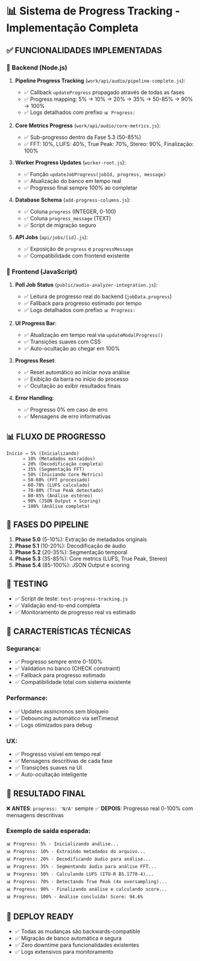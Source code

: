 # 📊 Sistema de Progress Tracking - Implementação Completa

## ✅ FUNCIONALIDADES IMPLEMENTADAS

### 🔧 Backend (Node.js)

1. **Pipeline Progress Tracking** (`work/api/audio/pipeline-complete.js`):
   - ✅ Callback `updateProgress` propagado através de todas as fases
   - ✅ Progress mapping: 5% → 10% → 20% → 35% → 50-85% → 90% → 100%
   - ✅ Logs detalhados com prefixo `📊 Progress:`

2. **Core Metrics Progress** (`work/api/audio/core-metrics.js`):
   - ✅ Sub-progresso dentro da Fase 5.3 (50-85%)
   - ✅ FFT: 10%, LUFS: 40%, True Peak: 70%, Stereo: 90%, Finalização: 100%

3. **Worker Progress Updates** (`worker-root.js`):
   - ✅ Função `updateJobProgress(jobId, progress, message)`
   - ✅ Atualização do banco em tempo real
   - ✅ Progresso final sempre 100% ao completar

4. **Database Schema** (`add-progress-columns.js`):
   - ✅ Coluna `progress` (INTEGER, 0-100)
   - ✅ Coluna `progress_message` (TEXT)
   - ✅ Script de migração seguro

5. **API Jobs** (`api/jobs/[id].js`):
   - ✅ Exposição de `progress` e `progressMessage`
   - ✅ Compatibilidade com frontend existente

### 🎨 Frontend (JavaScript)

1. **Poll Job Status** (`public/audio-analyzer-integration.js`):
   - ✅ Leitura de progresso real do backend (`jobData.progress`)
   - ✅ Fallback para progresso estimado por tempo
   - ✅ Logs detalhados com prefixo `📊 Progress:`

2. **UI Progress Bar**:
   - ✅ Atualização em tempo real via `updateModalProgress()`
   - ✅ Transições suaves com CSS
   - ✅ Auto-ocultação ao chegar em 100%

3. **Progress Reset**:
   - ✅ Reset automático ao iniciar nova análise
   - ✅ Exibição da barra no início do processo
   - ✅ Ocultação ao exibir resultados finais

4. **Error Handling**:
   - ✅ Progresso 0% em caso de erro
   - ✅ Mensagens de erro informativas

## 📊 FLUXO DE PROGRESSO

```
Início → 5% (Inicializando)
      → 10% (Metadados extraídos)
      → 20% (Decodificação completa)
      → 35% (Segmentação FFT)
      → 50% (Iniciando Core Metrics)
      → 50-60% (FFT processado)
      → 60-70% (LUFS calculado)
      → 70-80% (True Peak detectado)
      → 80-85% (Análise estéreo)
      → 90% (JSON Output + Scoring)
      → 100% (Análise completa)
```

## 🔄 FASES DO PIPELINE

1. **Phase 5.0** (5-10%): Extração de metadados originais
2. **Phase 5.1** (10-20%): Decodificação de áudio  
3. **Phase 5.2** (20-35%): Segmentação temporal
4. **Phase 5.3** (35-85%): Core metrics (LUFS, True Peak, Stereo)
5. **Phase 5.4** (85-100%): JSON Output e scoring

## 🧪 TESTING

- ✅ Script de teste: `test-progress-tracking.js`
- ✅ Validação end-to-end completa
- ✅ Monitoramento de progresso real vs estimado

## 🔧 CARACTERÍSTICAS TÉCNICAS

### Segurança:
- ✅ Progresso sempre entre 0-100%
- ✅ Validation no banco (CHECK constraint)
- ✅ Fallback para progresso estimado
- ✅ Compatibilidade total com sistema existente

### Performance:
- ✅ Updates assíncronos sem bloqueio
- ✅ Debouncing automático via setTimeout
- ✅ Logs otimizados para debug

### UX:
- ✅ Progresso visível em tempo real
- ✅ Mensagens descritivas de cada fase
- ✅ Transições suaves na UI
- ✅ Auto-ocultação inteligente

## 📝 RESULTADO FINAL

❌ **ANTES**: `progress: 'N/A'` sempre
✅ **DEPOIS**: Progresso real 0-100% com mensagens descritivas

### Exemplo de saída esperada:
```
📊 Progress: 5% - Inicializando análise...
📊 Progress: 10% - Extraindo metadados do arquivo...
📊 Progress: 20% - Decodificando áudio para análise...
📊 Progress: 35% - Segmentando áudio para análise FFT...
📊 Progress: 50% - Calculando LUFS (ITU-R BS.1770-4)...
📊 Progress: 70% - Detectando True Peak (4x oversampling)...
📊 Progress: 90% - Finalizando análise e calculando score...
📊 Progress: 100% - Análise concluída! Score: 94.6%
```

## 🚀 DEPLOY READY

- ✅ Todas as mudanças são backwards-compatible
- ✅ Migração de banco automática e segura
- ✅ Zero downtime para funcionalidades existentes
- ✅ Logs extensivos para monitoramento
